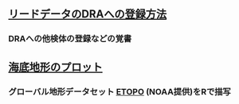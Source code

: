 ## [リードデータのDRAへの登録方法](https://github.com/akihirao/how2cook/tree/main/how2submit_DRA)
### DRAへの他検体の登録などの覚書

## [海底地形のプロット](https://github.com/akihirao/how2cook/tree/main/how2draw_ETOPO)
### グローバル地形データセット [ETOPO](https://www.ngdc.noaa.gov/mgg/global/global.html) (NOAA提供)をRで描写
